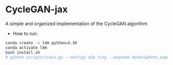 # CycleGAN-jax

A simple and organized implementation of the CycleGAN algorithm


* How to run:
```bash
conda create -n ldm python=3.10
conda activate ldm
bash install.sh
# python scripts/train.py --configs m2p tiny --expname monet2photo_experiment
```

